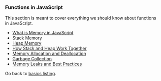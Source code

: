 ### Functions in JavaScript
This section is meant to cover everything we should know about functions in JavaScript.  
- [What is Memory in JavaScript](#what-is-memory-in-javascript)
- [Stack Memory](#stack-memory)
- [Heap Memory](#heap-memory)
- [How Stack and Heap Work Together](#how-stack-and-heap-work-together)
- [Memory Allocation and Deallocation](#memory-allocation-and-deallocation)
- [Garbage Collection](#garbage-collection)
- [Memory Leaks and Best Practices](#memory-leaks-and-best-practices)


Go back to [basics listing](https://github.com/luizgdsmdev/-Javascript-studies/blob/main/basics/intro.md).  

